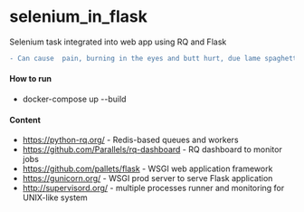 # selenium_in_flask
Selenium task integrated into web app using RQ and Flask

```diff
- Сan cause  pain, burning in the eyes and butt hurt, due lame spaghetti code. For example and educational purposes only.
```

#### How to run
- docker-compose up --build


#### Content
- https://python-rq.org/ - Redis-based queues and workers
- https://github.com/Parallels/rq-dashboard - RQ dashboard to monitor jobs
- https://github.com/pallets/flask - WSGI web application framework 
- https://gunicorn.org/ - WSGI prod server to serve Flask application
- http://supervisord.org/ - multiple processes runner and monitoring for UNIX-like system
